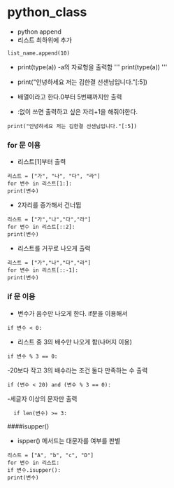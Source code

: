 # python_class

  - python append 
  - 리스트 최하위에 추가
  ``` 
  list_name.append(10)
  ```
  - print(type(a))
  -a의 자료형을 출력함
  '''
  print(type(a))
  '''
  
  - print("안녕하세요 저는 김한결 선샌님입니다."[:5]) 
  - 배열이라고 한다.0부터 5번쨰까지만 출력
  - :없이 쓰면 출력하고 싶은 자리+1을 해줘야한다.
  ```
  print("안녕하세요 저는 김한결 선샌님입니다."[:5]) 
  ```
  
  ### for 문 이용
   - 리스트[1]부터 출력
  ```
  리스트 = ["가", "나", "다", "라"]
  for 변수 in 리스트[1:]:
  print(변수)
  ```
  
  - 2자리를 증가해서 건너뜀
  ```
  리스트 = ["가","나","다","라"]
  for 변수 in 리스트[::2]:
  print(변수) 
  ```
  
  - 리스트를 거꾸로 나오게 출력
  ```
  리스트 = ["가","나","다","라"]
  for 변수 in 리스트[::-1]:
  print(변수)
  ```
  ### if 문 이용
  - 변수가 음수만 나오게 한다. if문을 이용해서 
  ```
  if 변수 < 0:
  ``` 
  - 리스트 중 3의 배수만 나오게 함(나머지 이용)
  ```
  if 변수 % 3 == 0:
  ```
  -20보다 작고 3의 배수라는 조건 둘다 만족하는 수 출력
  ```
  if (변수 < 20) and (변수 % 3 == 0):
  ```
 -세글자 이상의 문자만 출력
```
  if len(변수) >= 3:
 ```
 ####isupper()
 - ispper() 메서드는 대문자를  여부를 판별
 ```
 리스트 = ["A", "b", "c", "D"]
 for 변수 in 리스트:
 if 변수.isupper():
 print(변수)
 ```
 
